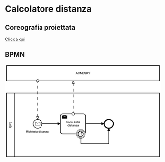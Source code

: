 # Calcolatore distanza

## Coreografia proiettata

[Clicca qui](../docs/coreografia/coreografia_gps.md)

## BPMN

![alt text](../docs/diagrammi-bpmn/GPS.jpeg)
